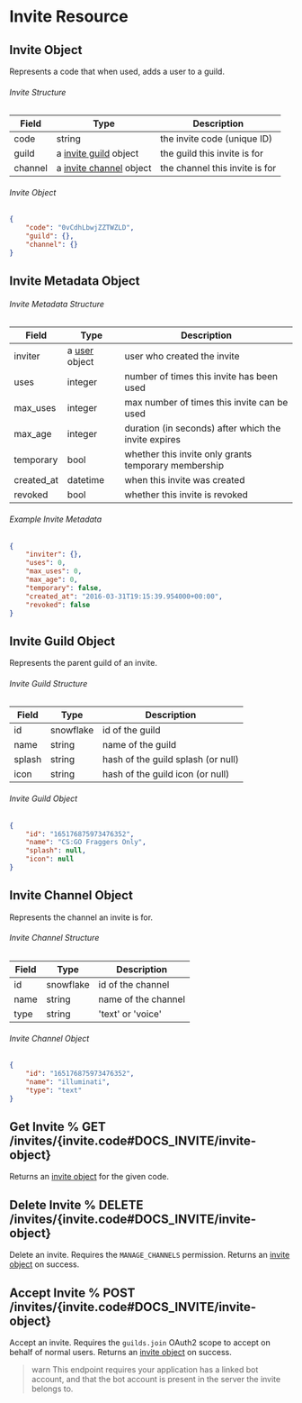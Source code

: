 # Invite Resource

## Invite Object

Represents a code that when used, adds a user to a guild.

###### Invite Structure

| Field | Type | Description |
|-------|------|-------------|
| code | string | the invite code (unique ID) |
| guild | a [invite guild](#DOCS_INVITE/invite-guild-object) object | the guild this invite is for |
| channel | a [invite channel](#DOCS_INVITE/invite-channel-object) object | the channel this invite is for |

###### Invite Object

```json
{
	"code": "0vCdhLbwjZZTWZLD",
	"guild": {},
	"channel": {}
}
```

## Invite Metadata Object

###### Invite Metadata Structure

| Field | Type | Description |
|-------|------|-------------|
| inviter | a [user](#DOCS_USER/user-object) object | user who created the invite |
| uses | integer | number of times this invite has been used |
| max_uses | integer | max number of times this invite can be used |
| max_age | integer | duration (in seconds) after which the invite expires |
| temporary | bool | whether this invite only grants temporary membership |
| created_at | datetime | when this invite was created |
| revoked | bool | whether this invite is revoked |

###### Example Invite Metadata

```json
{
	"inviter": {},
	"uses": 0,
	"max_uses": 0,
	"max_age": 0,
	"temporary": false,
	"created_at": "2016-03-31T19:15:39.954000+00:00",
	"revoked": false
}
```

## Invite Guild Object

Represents the parent guild of an invite.

###### Invite Guild Structure

| Field | Type | Description |
|-------|------|-------------|
| id | snowflake | id of the guild |
| name | string | name of the guild |
| splash | string | hash of the guild splash (or null) |
| icon | string | hash of the guild icon (or null) |

###### Invite Guild Object

```json
{
	"id": "165176875973476352",
	"name": "CS:GO Fraggers Only",
	"splash": null,
	"icon": null
}
```

## Invite Channel Object

Represents the channel an invite is for.

###### Invite Channel Structure

| Field | Type | Description |
|-------|------|-------------|
| id | snowflake | id of the channel |
| name | string | name of the channel |
| type | string | 'text' or 'voice' |

###### Invite Channel Object

```json
{
	"id": "165176875973476352",
	"name": "illuminati",
	"type": "text"
}
```

## Get Invite % GET /invites/{invite.code#DOCS_INVITE/invite-object}

Returns an [invite object](#DOCS_INVITE/invite-object) for the given code.

## Delete Invite % DELETE /invites/{invite.code#DOCS_INVITE/invite-object}

Delete an invite. Requires the `MANAGE_CHANNELS` permission. Returns an [invite object](#DOCS_INVITE/invite-object) on success.

## Accept Invite % POST /invites/{invite.code#DOCS_INVITE/invite-object}

Accept an invite. Requires the `guilds.join` OAuth2 scope to accept on behalf of normal users. Returns an [invite object](#DOCS_INVITE/invite-object) on success.

>warn
> This endpoint requires your application has a linked bot account, and that the bot account is present in the server the invite belongs to.

